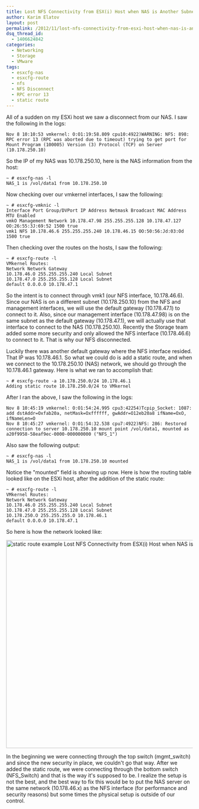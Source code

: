 ```yaml
---
title: Lost NFS Connectivity from ESX(i) Host when NAS is Another Subnet
author: Karim Elatov
layout: post
permalink: /2012/11/lost-nfs-connectivity-from-esxi-host-when-nas-is-another-subnet/
dsq_thread_id:
  - 1406624842
categories:
  - Networking
  - Storage
  - VMware
tags:
  - esxcfg-nas
  - esxcfg-route
  - nfs
  - NFS Disconnect
  - RPC error 13
  - static route
---
```

All of a sudden on my ESXi host we saw a disconnect from our NAS. I saw the following in the logs:

	  
	Nov 8 10:10:53 vmkernel: O:O1:19:58.809 cpu10:4922)WARNING: NFS: 898: RPC error 13 (RPC was aborted due to timeout) trying to get port for Mount Program (100005) Version (3) Protocol (TCP) on Server (10.178.250.10)  
	

So the IP of my NAS was 10.178.250.10, here is the NAS information from the host:

	  
	~ # esxcfg-nas -l  
	NAS_1 is /vol/data1 from 10.178.250.10  
	

Now checking over our vmkernel interfaces, I saw the following:

	  
	~ # esxcfg-vmknic -l  
	Interface Port Group/DVPort IP Address Netmask Broadcast MAC Address MTU Enabled  
	vmkO Management Network 10.178.47.98 255.255.255.128 10.178.47.127 OO:26:55:3J:69:52 1500 true  
	vmk1 NFS 10.178.46.6 255.255.255.240 10.178.46.15 OO:50:56:Jd:03:Od 1500 true  
	

Then checking over the routes on the hosts, I saw the following:

	  
	~ # esxcfg-route -l  
	VMkernel Routes:  
	Network Network Gateway  
	1O.178.46.O 255.255.255.240 Local Subnet  
	1O.178.47.O 255.255.255.128 Local Subnet  
	default O.O.O.O 10.178.47.1  
	

So the intent is to connect through vmk1 (our NFS interface, 10.178.46.6). Since our NAS is on a different subnet (10.178.250.10) from the NFS and management interfaces, we will use the default gateway (10.178.47.1) to connect to it. Also, since our management interface (10.178.47.98) is on the same subnet as the default gateway (10.178.47.1), we will actually use that interface to connect to the NAS (10.178.250.10). Recently the Storage team added some more security and only allowed the NFS interface (10.178.46.6) to connect to it. That is why our NFS disconnected. 

Luckily there was another default gateway where the NFS interface resided. That IP was 10.178.46.1. So what we could do is add a static route, and when we connect to the 10.178.250.10 (NAS) network, we should go through the 10.178.46.1 gateway. Here is what we ran to accomplish that:

	  
	~ # esxcfg-route -a 10.178.250.0/24 10.178.46.1  
	Adding static route 10.178.250.0/24 to VMkernel  
	

After I ran the above, I saw the following in the logs:

	  
	Nov 8 10:45:19 vmkernel: O:O1:54:24.995 cpu3:42254)Tcpip_Socket: 1087: add dstAddr=Oxfab20a, netMask=Oxffffff, gwAddr=O12eb20a8 ifName=OxO, ifNameLen=O  
	Nov 8 10:45:27 vmkernel: O:O1:54:32.538 cpu7:4922)NFS: 286: Restored connection to server 10.178.250.10 mount point /vol/data1, mounted as a20f9958-58eaf9ec-0000-000000000 ("NFS_1")  
	

Also saw the following output:

	  
	~ # esxcfg-nas -l  
	NAS_1 is /vol/data1 from 10.178.250.10 mounted  
	

Notice the "mounted" field is showing up now. Here is how the routing table looked like on the ESXi host, after the addition of the static route:

	  
	~ # esxcfg-route -l  
	VMkernel Routes:  
	Network Network Gateway  
	1O.178.46.O 255.255.255.240 Local Subnet  
	1O.178.47.O 255.255.255.128 Local Subnet  
	1O.178.250.O 255.255.255.O 10.178.46.1  
	default O.O.O.O 10.178.47.1  
	

So here is how the network looked like:

<a href="http://virtuallyhyper.com/wp-content/uploads/2012/11/static_route_example.jpg" onclick="javascript:_gaq.push(['_trackEvent','outbound-article','http://virtuallyhyper.com/wp-content/uploads/2012/11/static_route_example.jpg']);"><img src="http://virtuallyhyper.com/wp-content/uploads/2012/11/static_route_example.jpg" alt="static route example Lost NFS Connectivity from ESX(i) Host when NAS is Another Subnet" title="static_route_example" width="972" height="560" class="alignnone size-full wp-image-4989" /></a>

In the beginning we were connecting through the top switch (mgmt\_switch) and since the new security in place, we couldn't go that way. After we added the static route, we were connecting through the bottom switch (NFS\_Switch) and that is the way it's supposed to be. I realize the setup is not the best, and the best way to fix this would be to put the NAS server on the same network (10.178.46.x) as the NFS interface (for performance and security reasons) but some times the physical setup is outside of our control.

